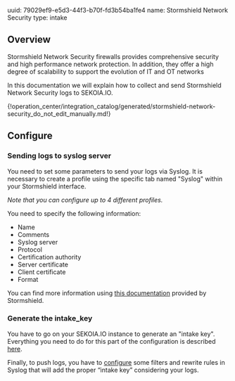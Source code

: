 uuid: 79029ef9-e5d3-44f3-b70f-fd3b54ba1fe4
name: Stormshield Network Security
type: intake

## Overview

Stormshield Network Security firewalls provides comprehensive security and high performance network protection. In addition, they offer a high degree of scalability to support the evolution of IT and OT networks

In this documentation we will explain how to collect and send Stormshield Network Security logs to SEKOIA.IO.

{!operation_center/integration_catalog/generated/stormshield-network-security_do_not_edit_manually.md!}

## Configure

### Sending logs to syslog server

You need to set some parameters to send your logs via Syslog.
It is necessary to create a profile using the specific tab named "Syslog" within your Stormshield interface.

_Note that you can configure up to 4 different profiles._

You need to specify the following information:

- Name
- Comments
- Syslog server
- Protocol
- Certification authority
- Server certificate
- Client certificate
- Format

You can find more information using [this documentation](https://stormshield.pl/storage/www_stormshield/doc/dokumentacja/sns-en-user_configuration_manual-v3.pdf) provided by Stormshield.

### Generate the intake_key

You have to go on your SEKOIA.IO instance to generate an "intake key".
Everything you need to do for this part of the configuration is described [here](https://docs.sekoia.io/operation_center/intakes/).

Finally, to push logs, you have to [configure](https://docs.sekoia.io/operation_center/data_collection/ingestion_methods/syslog-ng/) some filters and rewrite rules in Syslog that will add the proper “intake key” considering your logs.
